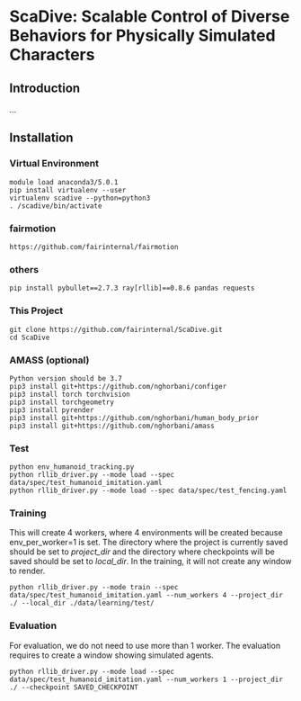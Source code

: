 # ScaDive: Scalable Control of Diverse Behaviors for Physically Simulated Characters

## Introduction

...

## Installation

### Virtual Environment
```
module load anaconda3/5.0.1
pip install virtualenv --user
virtualenv scadive --python=python3
. /scadive/bin/activate
```

### fairmotion
```
https://github.com/fairinternal/fairmotion
```

### others
```
pip install pybullet==2.7.3 ray[rllib]==0.8.6 pandas requests
```

### This Project
```
git clone https://github.com/fairinternal/ScaDive.git
cd ScaDive
```

### AMASS (optional)
```
Python version should be 3.7
pip3 install git+https://github.com/nghorbani/configer
pip3 install torch torchvision
pip3 install torchgeometry
pip3 install pyrender
pip3 install git+https://github.com/nghorbani/human_body_prior
pip3 install git+https://github.com/nghorbani/amass
```

### Test
```
python env_humanoid_tracking.py
python rllib_driver.py --mode load --spec data/spec/test_humanoid_imitation.yaml
python rllib_driver.py --mode load --spec data/spec/test_fencing.yaml
```

### Training

This will create 4 workers, where 4 environments will be created because env_per_worker=1 is set. The directory where the project is currently saved should be set to *project_dir* and the directory where checkpoints will be saved should be set to *local_dir*. In the training, it will not create any window to render.

```
python rllib_driver.py --mode train --spec data/spec/test_humanoid_imitation.yaml --num_workers 4 --project_dir ./ --local_dir ./data/learning/test/
```

### Evaluation

For evaluation, we do not need to use more than 1 worker. The evaluation requires to create a window showing simulated agents.

```
python rllib_driver.py --mode load --spec data/spec/test_humanoid_imitation.yaml --num_workers 1 --project_dir ./ --checkpoint SAVED_CHECKPOINT
```

